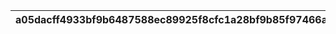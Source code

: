 |a05dacff4933bf9b6487588ec89925f8cfc1a28bf9b85f97466aa3f9fb3b07f6|f4a3008256d3ff747ef0dee88142bdace0598cd12bc9369ffd3d82a05b1375c3|fbb4104b8733ed0f2ea1e5c1e38dd4a92107c56f1efdd07c83695d6a93333b5a|fde5692688f74385f1166e1dea4f9a8df2f97ed5112bf1829134828c9fbe906a|021ec7a99d9a154d4a5de429e4336b4572ebcbe108576df0044824eb3844e2c1|
| --- | --- | --- | --- | --- |